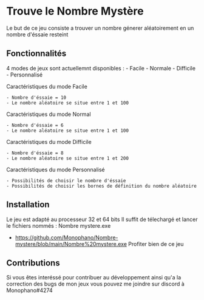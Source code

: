 # Trouve le Nombre Mystère
Le but de ce jeu consiste a trouver un nombre génerer aléatoirement en un nombre d'éssaie resteint

## Fonctionnalités
4 modes de jeux sont actuellemnt disponibles :
    - Facile
    - Normale
    - Difficile
    - Personnalisé

Caractéristiques du mode Facile

    - Nombre d'éssaie = 10
    - Le nombre aléatoire se situe entre 1 et 100

Caractéristiques du mode Normal

    - Nombre d'éssaie = 6
    - Le nombre aléatoire se situe entre 1 et 100

Caractéristiques du mode Difficile

    - Nombre d'éssaie = 8
    - Le nombre aléatoire se situe entre 1 et 200

Caractéristiques du mode Personnalisé

    - Possibilités de choisir le nombre d'éssaie
    - Possibilités de choisir les bornes de définition du nombre aléatoire
    
## Installation
Le jeu est adapté au processeur 32 et 64 bits
Il suffit de télechargé et lancer le fichiers nommés : Nombre mystere.exe
* https://github.com/Monophano/Nombre-mystere/blob/main/Nombre%20mystere.exe
Profiter bien de ce jeu

## Contributions
Si vous êtes interéssé pour contribuer au développement ainsi qu'a la correction des bugs de mon jeux
vous pouvez me joindre sur discord à Monophano#4274
